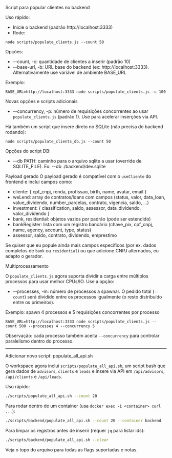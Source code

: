 Script para popular clientes no backend

Uso rápido:

- Inicie o backend (padrão http://localhost:3333)
- Rode:

```
node scripts/populate_clients.js --count 50
```

Opções:

- --count, -c: quantidade de clientes a inserir (padrão 10)
- --base-url, -b: URL base do backend (ex: http://localhost:3333). Alternativamente use variável de ambiente BASE_URL

Exemplo:

```
BASE_URL=http://localhost:3333 node scripts/populate_clients.js -c 100
```

Novas opções e scripts adicionais

- --concurrency, -p: número de requisições concorrentes ao usar `populate_clients.js` (padrão 1). Use para acelerar inserções via API.

Há também um script que insere direto no SQLite (não precisa do backend rodando):

```
node scripts/populate_clients_db.js --count 50
```

Opções do script DB:

- --db PATH: caminho para o arquivo sqlite a usar (override de SQLITE_FILE). Ex: --db ./backend/dev.sqlite

Payload gerado
O payload gerado é compatível com o `useCliente` do frontend e inclui campos como:

- cliente: { cpf_cnpj, renda, profissao, birth, name, avatar, email }
- weLend: array de contratos/loans com campos (status, valor, data_loan, value_dividendo, number_parcelas, contrato, vigencia, saldo, ...)
- investment: { classification, saldo, assessor, data_dividendo, valor_dividendo }
- bank, residential: objetos vazios por padrão (pode ser estendido)
- bankRegister: lista com um registro bancário (chave_pix, cpf_cnpj, name, agency, account, type, status)
- assessor, saldo, contrato, dividendo, emprestimo

Se quiser que eu popule ainda mais campos específicos (por ex. dados completos de `bank` ou `residential`) ou que adicione CNPJ alternados, eu adapto o gerador.

Multiprocessamento

O `populate_clients.js` agora suporta dividir a carga entre múltiplos processos para usar melhor CPUs/IO. Use a opção:

- --processes, -m: número de processos a spawnar. O pedido total (`--count`) será dividido entre os processos igualmente (o resto distribuído entre os primeiros).

Exemplo: spawn 4 processos e 5 requisições concorrentes por processo

```
BASE_URL=http://localhost:3333 node scripts/populate_clients.js --count 500 --processes 4 --concurrency 5
```

Observação: cada processo também aceita `--concurrency` para controlar paralelismo dentro do processo.

---

Adicionar novo script: populate_all_api.sh

O workspace agora inclui `scripts/populate_all_api.sh`, um script bash que gera dados de `advisors`, `clients` e `leads` e insere via API em `/api/advisors`, `/api/clients` e `/api/leads`.

Uso rápido:

```bash
./scripts/populate_all_api.sh --count 20
```

Para rodar dentro de um container (usa `docker exec -i <container> curl ...`):

```bash
./scripts/backend/populate_all_api.sh --count 20 --container backend
```

Para limpar os registros antes de inserir (requer `jq` para listar ids):

```bash
./scripts/backend/populate_all_api.sh --clear
```

Veja o topo do arquivo para todas as flags suportadas e notas.
